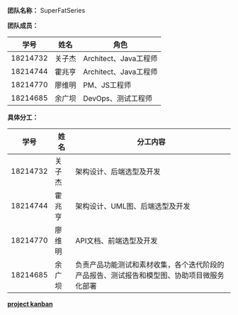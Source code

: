 **团队名称：** SuperFatSeries

**团队成员：**

| 学号 | 姓名 | 角色 |
| ---- | ---- | ---- |
| 18214732 | 关子杰 | Architect、Java工程师 |
| 18214744 | 霍兆亨 | Architect、Java工程师 |
| 18214770 | 廖维明 | PM、JS工程师 |
| 18214685 | 余广坝 | DevOps、测试工程师 |


**具体分工：**

| 学号 | 姓名 | 分工内容 |
| ---- | -------- | -------- |
| 18214732 | 关子杰 | 架构设计、后端选型及开发 |
| 18214744 | 霍兆亨 | 架构设计、UML图、后端选型及开发 |
| 18214770 | 廖维明 | API文档、前端选型及开发 |
| 18214685 | 余广坝 | 负责产品功能测试和素材收集，各个迭代阶段的产品报告、测试报告和模型图、协助项目微服务化部署 |


[**project kanban**](https://github.com/orgs/SuperFatSeries/projects)